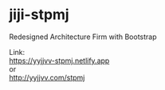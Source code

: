 # jiji-stpmj
Redesigned Architecture Firm with Bootstrap

Link:  
https://yyjjvv-stpmj.netlify.app <br>
or  
http://yyjjvv.com/stpmj
